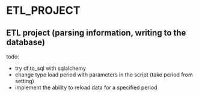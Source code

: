 # ETL_PROJECT
## ETL project (parsing information, writing to the database)

todo:
- try df.to_sql with sqlalchemy 
- change type load period with parameters in the script (take period from setting)
- implement the ability to reload data for a specified period
